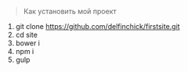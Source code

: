 > Как установить мой проект

1. git clone https://github.com/delfinchick/firstsite.git
2. cd site
3. bower i
4. npm i
5. gulp
